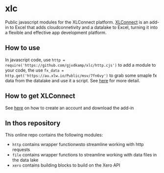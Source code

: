 # xlc
Public javascript modules for the XLConnect platform. 
[XLConnect](https://www.xlconnect.net) is an add-in to Excel that adds cloudconnetivity and a datalake to Excel, turning it into a flexible and effective app development platform. 

## How to use 
In javascript code, use 
`http = require('https://github.com/gjvdkamp/xlc/http.cjs')`
to add a module to your code, the use 
`fx_data = http.get('https://au.xlw.io/Public/msv/7fn6vy')`
to grab some smaple fx data from the datalake and use it a script. See [here](http://docs.xlconnect.net/javascript/) for more detail.

## How to get XLConnect 
See [here](http://docs.xlconnect.net/) on how to create an account and download the add-in 

## In thos repository
This online repo contains the following modules:
* `http` contains wrapper functionwsto streamline working with http requests 
* `file` contains wrapper functions to streamline working with data files in the data lake 
* `xero` contains building blocks to build on the Xero API 

